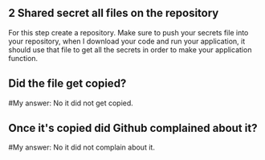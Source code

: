 ## 2 Shared secret all files on the repository

For this step create a repository. Make sure to push your secrets file into your repository, when I download your code and run your application, it should use that file to get all the secrets in order to make your application function. 


## Did the file get copied? 

#My answer: No it did not get copied.

## Once it's copied did Github complained about it?

#My answer: No it did not complain about it.